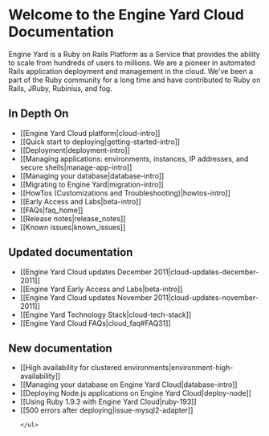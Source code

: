 # Welcome to the Engine Yard Cloud Documentation

Engine Yard is a Ruby on Rails Platform as a Service that provides the ability to scale from hundreds of users to millions. We are a pioneer in automated Rails application deployment and management in the cloud. We've been a part of the Ruby community for a long time and have contributed to Ruby on Rails, JRuby, Rubinius, and fog.

## In Depth On
* [[Engine Yard Cloud platform|cloud-intro]]
* [[Quick start to deploying|getting-started-intro]]
* [[Deployment|deployment-intro]]
* [[Managing applications: environments, instances, IP addresses, and secure shells|manage-app-intro]]
* [[Managing your database|database-intro]]
* [[Migrating to Engine Yard|migration-intro]]
* [[HowTos (Customizations and Troubleshooting)|howtos-intro]]
* [[Early Access and Labs|beta-intro]]
* [[FAQs|faq_home]]
* [[Release notes|release_notes]]
* [[Known issues|known_issues]]

<div class="split">
  <div class="col col-first">
    <h2>Updated documentation</h2>
    <ul>
  	 <li>
	     [[Engine Yard Cloud updates December 2011|cloud-updates-december-2011]]
	 </li>
	 <li>
         [[Engine Yard Early Access and Labs|beta-intro]]
      </li>
	  <li>
	     [[Engine Yard Cloud updates November 2011|cloud-updates-november-2011]]
	  </li>
      <li>
         [[Engine Yard Technology Stack|cloud-tech-stack]]
      </li>		
      <li>
         [[Engine Yard Cloud FAQs|cloud_faq#FAQ31]]
	  </li>	
    </ul>   
  </div>
  
  <div class="col col-last">
    <h2>New documentation</h2>
    <ul> 
	  <li>
         [[High availability for clustered environments|environment-high-availability]]
      </li>
	  <li>
	     [[Managing your database on Engine Yard Cloud|database-intro]]
	  </li>
      <li>
         [[Deploying Node.js applications on Engine Yard Cloud|deploy-node]]
      </li>
      <li>
         [[Using Ruby 1.9.3 with Engine Yard Cloud|ruby-193]]
      </li>
      <li>
	 [[500 errors after deploying|issue-mysql2-adapter]]
      </li>
     
    </ul>
  </div>
</div>

